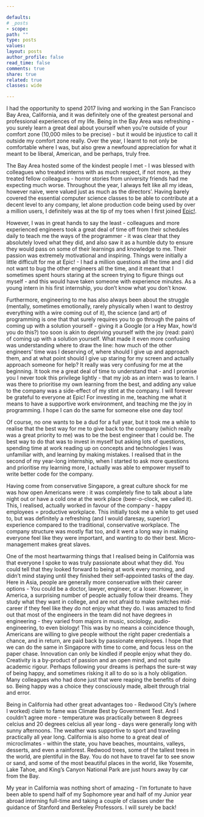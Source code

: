 ```yaml
---

defaults:
# _posts
- scope:
path: ""
type: posts
values:
layout: posts
author_profile: false
read_time: false
comments: true
share: true
related: true
classes: wide

---
```

I had the opportunity to spend 2017 living and working in the San Francisco Bay Area, California, and it was definitely one of the greatest personal and professional experiences of my life. Being in the Bay Area was refreshing - you surely learn a great deal about yourself when you’re outside of your comfort zone (10,000 miles to be precise) - but it would be injustice to call it outside my comfort zone really. Over the year, I learnt to not only be comfortable where I was, but also grew a newfound appreciation for what it meant to be liberal, American, and be perhaps, truly free.

The Bay Area hosted some of the kindest people I met - I was blessed with colleagues who treated interns with as much respect, if not more, as they treated fellow colleagues - horror stories from university friends had me expecting much worse. Throughout the year, I always felt like all my ideas, however naive, were valued just as much as the directors’. Having barely covered the essential computer science classes to be able to contribute at a decent level to any company, let alone production code being used by over a million users, I definitely was at the tip of my toes when I first joined [Epic!](https://www.getepic.com). 

However, I was in great hands to say the least - colleagues and more experienced engineers took a great deal of time off from their schedules daily to teach me the ways of the programmer - it was clear that they absolutely loved what they did, and also saw it as a humble duty to ensure they would pass on some of their learnings and knowledge to me. Their passion was extremely motivational and inspiring. Things were initially a little difficult for me at Epic! - I had a million questions all the time and I did not want to bug the other engineers all the time, and it meant that I sometimes spent hours staring at the screen trying to figure things out myself - and this would have taken someone with experience minutes. As a young intern in his first internship, you don’t know what you don’t know.

Furthermore, engineering to me has also always been about the struggle (mentally, sometimes emotionally, rarely physically when I want to destroy everything with a wire coming out of it), the science (and art) of programming is one that that surely requires you to go through the pains of coming up with a solution yourself - giving it a Google (or a Hey Max, how’d you do this?) too soon is akin to depriving yourself with the joy (read: pain) of coming up with a solution yourself. What made it even more confusing was understanding where to draw the line: how much of the other engineers’ time was I deserving of, where should I give up and approach them, and at what point should I give up staring for my screen and actually approach someone for help? It really was very confusing for me at the beginning. It took me a great deal of time to understand that - and I promise you I never took this privilege lightly - that my job as an intern was to learn. I was there to prioritise my own learning from the best, and adding any value to the company was a side-effect of my stint at the company. I will forever be grateful to everyone at Epic! For investing in me, teaching me what it means to have a supportive work environment, and teaching me the joy in programming. I hope I can do the same for someone else one day too! 

Of course, no one wants to be a dud for a full year, but it took me a while to realise that the best way for me to give back to the company (which really was a great priority to me) was to be the best engineer that I could be. The best way to do that was to invest in myself but asking lots of questions, spending time at work reading up on concepts and technologies I was unfamiliar with, and learning by making mistakes. I realised that in the second of my year-long internship, when I started to ask more questions and prioritise my learning more, I actually was able to empower myself to write better code for the company. 

Having come from conservative Singapore, a great culture shock for me was how open Americans were : it was completely fine to talk about a late night out or have a cold one at the work place (beer-o-clock, we called it). This, I realised, actually worked in favour of the company - happy employees = productive workplace. This initially took me a while to get used to, but was definitely a refreshing (and I would daresay, superior) experience compared to the traditional, conservative workplace. The company structure was mostly flat too, and it went a long way in making everyone feel like they were important, and wanting to do their best. Micro-management makes great slaves. 

One of the most heartwarming things that I realised being in California was that everyone I spoke to was truly passionate about what they did. You could tell that they looked forward to being at work every morning, and didn’t mind staying until they finished their self-appointed tasks of the day. Here in Asia, people are generally more conservative with their career options - You could be a doctor, lawyer, engineer, or a loser. However, in America, a surprising number of people actually follow their dreams. They study what they want in college, and are not afraid to make switches mid-career if they feel like they do not enjoy what they do. I was amazed to find out that most of the engineers in the team did not have degrees in engineering - they varied from majors in music, sociology, audio-engineering, to even biology! This was by no means a coincidence though, Americans are willing to give people without the right paper credentials a chance, and in return, are paid back by passionate employees. I hope that we can do the same in Singapore with time to come, and focus less on the paper chase. Innovation can only be kindled if people enjoy what they do. Creativity is a by-product of passion and an open mind, and not quite academic rigour. Perhaps following your dreams is perhaps the sure-st way of being happy, and sometimes risking it all to do so is a holy obligation. Many colleagues who had done just that were reaping the benefits of doing so. Being happy was a choice they consciously made, albeit through trial and error. 

Being in California had other great advantages too - Redwood City’s (where I worked) claim to fame was Climate Best by Government Test. And I couldn’t agree more - temperature was practically between 8 degrees celcius and 20 degrees celcius all year long - days were generally long with sunny afternoons. The weather was supportive to sport and traveling practically all year long. California is also home to a great deal of microclimates - within the state, you have beaches, mountains, valleys, desserts, and even a rainforest. Redwood trees, some of the tallest trees in the world, are plentiful in the Bay. You do not have to travel far to see snow or sand, and some of the most beautiful places in the world, like Yosemite, Lake Tahoe, and King’s Canyon National Park are just hours away by car from the Bay.


My year in California was nothing short of amazing - I’m fortunate to have been able to spend half of my Sophomore year and half of my Junior year abroad interning full-time and taking a couple of classes under the guidance of Stanford and Berkeley Professors. I will surely be back!
